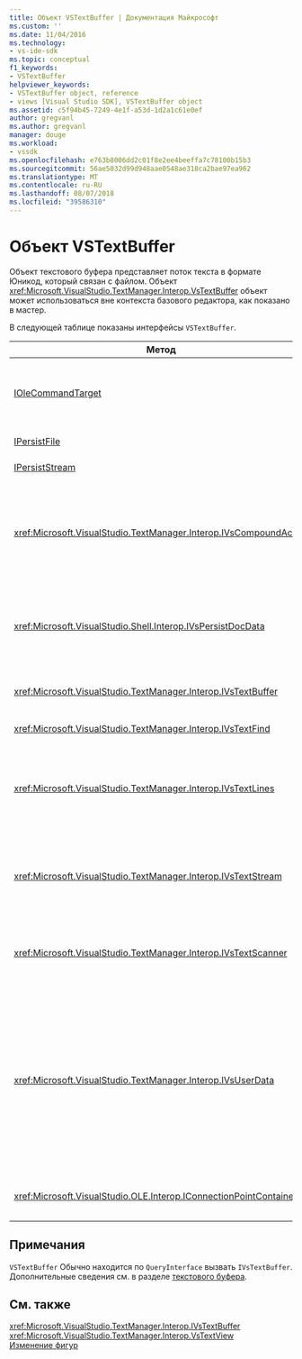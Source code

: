 ```yaml
---
title: Объект VSTextBuffer | Документация Майкрософт
ms.custom: ''
ms.date: 11/04/2016
ms.technology:
- vs-ide-sdk
ms.topic: conceptual
f1_keywords:
- VSTextBuffer
helpviewer_keywords:
- VSTextBuffer object, reference
- views [Visual Studio SDK], VSTextBuffer object
ms.assetid: c5f94b45-7249-4e1f-a53d-1d2a1c61e0ef
author: gregvanl
ms.author: gregvanl
manager: douge
ms.workload:
- vssdk
ms.openlocfilehash: e763b8006dd2c01f8e2ee4beeffa7c78100b15b3
ms.sourcegitcommit: 56ae5032d99d948aae0548ae318ca2bae97ea962
ms.translationtype: MT
ms.contentlocale: ru-RU
ms.lasthandoff: 08/07/2018
ms.locfileid: "39586310"
---
```

# <a name="vstextbuffer-object"></a>Объект VSTextBuffer
Объект текстового буфера представляет поток текста в формате Юникод, который связан с файлом. Объект <xref:Microsoft.VisualStudio.TextManager.Interop.VsTextBuffer> объект может использоваться вне контекста базового редактора, как показано в мастер.  
  
 В следующей таблице показаны интерфейсы `VSTextBuffer`.  
  
|Метод|Описание:|  
|------------|-----------------|  
|[IOleCommandTarget](http://msdn.microsoft.com/library/windows/desktop/ms683797)|Стандартный OLE-интерфейс. Используется для обработки в буфере отмены и повтора.|  
|[IPersistFile](http://msdn.microsoft.com/library/windows/desktop/ms687223)|Стандартный OLE-интерфейс.|  
|[IPersistStream](http://msdn.microsoft.com/library/windows/desktop/ms690091)|Стандартный OLE-интерфейс.|  
|<xref:Microsoft.VisualStudio.TextManager.Interop.IVsCompoundAction>|Позволяет создавать действия соединения (то есть действия, сгруппированные в блок одной отмены и повтора).|  
|<xref:Microsoft.VisualStudio.Shell.Interop.IVsPersistDocData>|Включает сохранение данных документа, управляемых текстовым буфером.|  
|<xref:Microsoft.VisualStudio.TextManager.Interop.IVsTextBuffer>|Предоставляет базовые службы; Многие клиенты используют.|  
|<xref:Microsoft.VisualStudio.TextManager.Interop.IVsTextFind>|Используется для поиска в буфер.|  
|<xref:Microsoft.VisualStudio.TextManager.Interop.IVsTextLines>|Предоставляет возможности, используя двухмерные координаты чтения и записи. Наследует от `IVsTextBuffer`.|  
|<xref:Microsoft.VisualStudio.TextManager.Interop.IVsTextStream>|Обеспечивает чтение и запись с помощью одноразмерных координат. Наследует от `IVsTextBuffer`.|  
|<xref:Microsoft.VisualStudio.TextManager.Interop.IVsTextScanner>|Обеспечивает быстрый, поточно ориентированный, последовательный доступ к текста в буфере.|  
|<xref:Microsoft.VisualStudio.TextManager.Interop.IVsUserData>|Предоставляет доступ к общей коллекции свойств. Наиболее важным свойством является имя или моникер буфера. Случайные данные можно сохранить в буфере, с этим интерфейсом, создать GUID и использовать его в качестве ключа.|  
|<xref:Microsoft.VisualStudio.OLE.Interop.IConnectionPointContainer>|Поддерживает точки подключения для событий.|  
  
## <a name="remarks"></a>Примечания  
 `VSTextBuffer` Обычно находится по `QueryInterface` вызвать `IVsTextBuffer`. Дополнительные сведения см. в разделе [текстового буфера](../extensibility/accessing-the-text-buffer-by-using-the-legacy-api.md).  
  
## <a name="see-also"></a>См. также  
 <xref:Microsoft.VisualStudio.TextManager.Interop.IVsTextBuffer>   
 <xref:Microsoft.VisualStudio.TextManager.Interop.VsTextView>   
 [Изменение фигур](http://msdn.microsoft.com/en-us/f08872bd-fd9c-4e36-8cf2-a2a2622ef986)